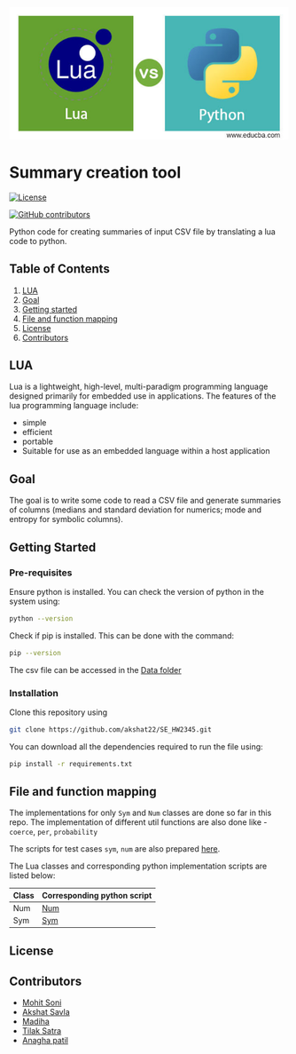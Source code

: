 ![Intro page](./Images/Lua-vs-Python.jpg)

# Summary creation tool

<a href="https://github.com/akshat22/SE_HW2345/blob/main/LICENSE.md"><img 
alt="License" src="https://img.shields.io/github/license/akshat22/SE_HW2345"></a>

<!-- [![Build](https://github.com/akshat22/SE_HW2345/actions/workflows/python-app.yml/badge.svg)](https://github.com/akshat22/SE_HW2345/actions/workflows/python-app.yml) -->

[![GitHub contributors](https://img.shields.io/github/contributors/akshat22/SE_HW2345)](https://github.com/akshat22/SE_HW2345/graphs/contributors)

[//]: # ([![License]&#40;https://img.shields.io/github/license/jayrajmulani/group2-se-homeworks&#41;]&#40;https://github.com/jayrajmulani/group2-se-homeworks/blob/main/LICENSE&#41;)

[//]: # ([![Python 3.8]&#40;https://img.shields.io/badge/python-3.8-blue.svg&#41;]&#40;https://www.python.org/downloads/release/python-3100/&#41;)

[//]: # (![Repo size]&#40;https://img.shields.io/github/repo-size/jayrajmulani/group2-se-homeworks&#41;)

[//]: # ([![Contributors]&#40;https://img.shields.io/github/contributors/jayrajmulani/group2-se-homeworks.svg&#41;]&#40;https://github.com/jayrajmulani/group2-se-hw1/graphs/contributors&#41; )

Python code for creating summaries of input CSV file by translating a lua code to python.

## Table of Contents

1. [LUA](#LUA)
2. [Goal](#Goal)
3. [Getting started](#Getting-started)
4. [File and function mapping](#file-and-function-mapping)
5. [License](#license)
6. [Contributors](#contributors)

## LUA

Lua is a lightweight, high-level, multi-paradigm programming language designed primarily for embedded use in applications. The features of the lua programming language include:

- simple 
- efficient
- portable
- Suitable for use as an embedded language within a host application

## Goal

The goal is to write some code to read a CSV file and generate summaries of columns (medians and standard deviation for numerics; mode and entropy for symbolic columns).

## Getting Started

### Pre-requisites

Ensure python is installed. You can check the version of python in the system using:

``` bash
python --version
```

Check if pip is installed. This can be done with the command:

``` bash
pip --version
```

The csv file can be accessed in the [Data folder](./data/data.csv)

### Installation

Clone this repository using

``` bash
git clone https://github.com/akshat22/SE_HW2345.git
```

You can download all the dependencies required to run the file using:

``` bash
pip install -r requirements.txt
```


## File and function mapping

The implementations for only `Sym` and `Num` classes are done so far in this repo.
The implementation of different util functions are also done like - `coerce`, `per`, `probability`

The scripts for test cases `sym`, `num` are also prepared [here](./test). 

The Lua classes and corresponding python implementation scripts are listed below:

| Class | Corresponding python script  |
|-------|------------------------------|
| Num   | [Num](./code/columns/Num.py) |
| Sym   | [Sym](./code/columns/Sym.py) |

## License

[//]: # (This project is licensed under [MIT]&#40;https://mit-license.org/&#41;.)

[//]: # (Further details regarding the license can be found [here]&#40;https://github.com/jayrajmulani/group2-se-homeworks/blob/main/LICENSE&#41;.)

## Contributors

- [Mohit Soni](https://github.com/mohitsoni2111)
- [Akshat Savla](https://github.com/akshat22)
- [Madiha](https://github.com/madiha2001)
- [Tilak Satra](https://github.com/tilaksatra)
- [Anagha patil]()
